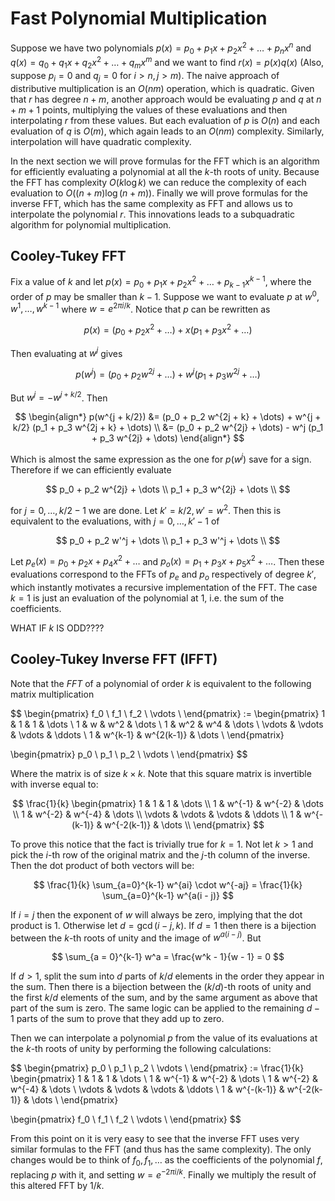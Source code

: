 # Fast Polynomial Multiplication

Suppose we have two polynomials $p(x) = p_0 + p_1 x + p_2 x^2 + \dots + p_n x^n$ and $q(x) = q_0 + q_1 x + q_2 x^2 + \dots + q_m x^m$ and we want to find $r(x) = p(x) q(x)$ (Also, suppose $p_i = 0$ and $q_j = 0$ for $i > n, j > m$). The naive approach of distributive multiplication is an $O(nm)$ operation, which is quadratic. Given that $r$ has degree $n + m$, another approach would be evaluating $p$ and $q$ at $n + m + 1$ points, multiplying the values of these evaluations and then interpolating $r$ from these values. But each evaluation of $p$ is $O(n)$ and each evaluation of $q$ is $O(m)$, which again leads to an $O(nm)$ complexity. Similarly, interpolation will have quadratic complexity.

In the next section we will prove formulas for the FFT which is an algorithm for efficiently evaluating a polynomial at all the $k$-th roots of unity. Because the FFT has complexity $O(k \log k)$ we can reduce the complexity of each evaluation to $O((n + m) \log (n + m))$. Finally we will prove formulas for the inverse FFT, which has the same complexity as FFT and allows us to interpolate the polynomial $r$. This innovations leads to a subquadratic algorithm for polynomial multiplication.

## Cooley-Tukey FFT

Fix a value of $k$ and let $p(x) = p_0 + p_1 x + p_2 x^2 + \dots + p_{k-1} x^{k-1}$, where the order of $p$ may be smaller than $k-1$. Suppose we want to evaluate $p$ at $w^0, w^1, \dots, w^{k-1}$ where $w = e^{2 \pi i / k}$. Notice that $p$ can be rewritten as

$$
p(x) = (p_0 + p_2 x^2 + \dots) + x (p_1 + p_3 x^2 + \dots)
$$

Then evaluating at $w^j$ gives

$$
p(w^j) = (p_0 + p_2 w^{2j} + \dots) + w^j (p_1 + p_3 w^{2j} + \dots)
$$

But $w^j = -w^{j + k/2}$. Then

$$
\begin{align*}
p(w^{j + k/2})
&= (p_0 + p_2 w^{2j + k} + \dots) + w^{j + k/2} (p_1 + p_3 w^{2j + k} + \dots) \\
&= (p_0 + p_2 w^{2j} + \dots) - w^j (p_1 + p_3 w^{2j} + \dots)
\end{align*}
$$

Which is almost the same expression as the one for $p(w^j)$ save for a sign. Therefore if we can efficiently evaluate

$$
p_0 + p_2 w^{2j} + \dots \\
p_1 + p_3 w^{2j} + \dots \\
$$

for $j = 0, \dots, k/2 - 1$ we are done. Let $k' = k/2, w' = w^2$. Then this is equivalent to the evaluations, with $j = 0, \dots, k' - 1$ of

$$
p_0 + p_2 w'^j + \dots \\
p_1 + p_3 w'^j + \dots \\
$$

Let $p_e(x) = p_0 + p_2 x + p_4 x^2 + \dots$ and $p_o(x) = p_1 + p_3 x + p_5 x^2 + \dots$. Then these evaluations correspond to the FFTs of $p_e$ and $p_o$ respectively of degree $k'$, which instantly motivates a recursive implementation of the FFT. The case $k = 1$ is just an evaluation of the polynomial at $1$, i.e. the sum of the coefficients.

WHAT IF $k$ IS ODD????



## Cooley-Tukey Inverse FFT (IFFT)

Note that the $FFT$ of a polynomial of order $k$ is equivalent to the following matrix multiplication

$$
\begin{pmatrix}
f_0 \\
f_1 \\
f_2 \\
\vdots \\
\end{pmatrix}
:=
\begin{pmatrix}
1 & 1 & 1 & \dots \\
1 & w & w^2 & \dots \\
1 & w^2 & w^4 & \dots \\
\vdots & \vdots & \vdots & \ddots \\
1 & w^{k-1} & w^{2(k-1)} & \dots \\
\end{pmatrix}

\begin{pmatrix}
p_0 \\
p_1 \\
p_2 \\
\vdots \\
\end{pmatrix}
$$

Where the matrix is of size $k \times k$. Note that this square matrix is invertible with inverse equal to:

$$
\frac{1}{k}
\begin{pmatrix}
1 & 1 & 1 & \dots \\
1 & w^{-1} & w^{-2} & \dots \\
1 & w^{-2} & w^{-4} & \dots \\
\vdots & \vdots & \vdots & \ddots \\
1 & w^{-(k-1)} & w^{-2(k-1)} & \dots \\
\end{pmatrix}
$$

To prove this notice that the fact is trivially true for $k = 1$. Not let $k \gt 1$ and pick the $i$-th row of the original matrix and the $j$-th column of the inverse. Then the dot product of both vectors will be:

$$
\frac{1}{k} \sum_{a=0}^{k-1} w^{ai} \cdot w^{-aj}
= \frac{1}{k} \sum_{a=0}^{k-1} w^{a(i - j)}
$$

If $i = j$ then the exponent of $w$ will always be zero, implying that the dot product is $1$. Otherwise let $d = \gcd(i - j, k)$. If $d = 1$ then there is a bijection between the $k$-th roots of unity and the image of $w^{a(i-j)}$. But

$$
\sum_{a = 0}^{k-1} w^a = \frac{w^k - 1}{w - 1} = 0
$$

If $d > 1$, split the sum into $d$ parts of $k/d$ elements in the order they appear in the sum. Then there is a bijection between the $(k/d)$-th roots of unity and the first $k/d$ elements of the sum, and by the same argument as above that part of the sum is zero. The same logic can be applied to the remaining $d - 1$ parts of the sum to prove that they add up to zero.

Then we can interpolate a polynomial $p$ from the value of its evaluations at the $k$-th roots of unity by performing the following calculations:

$$
\begin{pmatrix}
p_0 \\
p_1 \\
p_2 \\
\vdots \\
\end{pmatrix}
:=
\frac{1}{k}
\begin{pmatrix}
1 & 1 & 1 & \dots \\
1 & w^{-1} & w^{-2} & \dots \\
1 & w^{-2} & w^{-4} & \dots \\
\vdots & \vdots & \vdots & \ddots \\
1 & w^{-(k-1)} & w^{-2(k-1)} & \dots \\
\end{pmatrix}

\begin{pmatrix}
f_0 \\
f_1 \\
f_2 \\
\vdots \\
\end{pmatrix}
$$

From this point on it is very easy to see that the inverse FFT uses very similar formulas to the FFT (and thus has the same complexity). The only changes would be to think of $f_0, f_1, \dots$ as the coefficients of the polynomial $f$, replacing $p$ with it, and setting $w = e^{-2 \pi i/k}$. Finally we multiply the result of this altered FFT by $1/k$.

